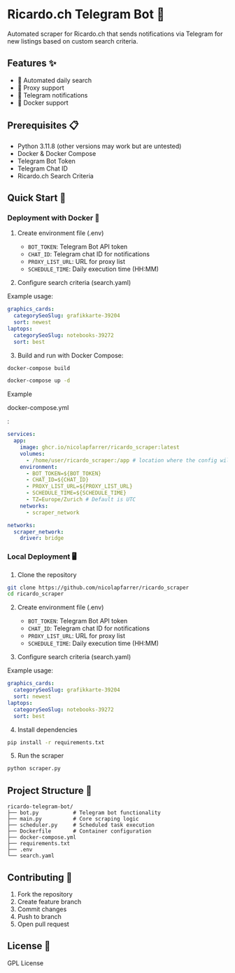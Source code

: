 # Ricardo.ch Telegram Bot 🤖

Automated scraper for Ricardo.ch that sends notifications via Telegram for new listings based on custom search criteria.

## Features ✨

- 🔄 Automated daily search
- 🔐 Proxy support
- 📱 Telegram notifications
- 🐳 Docker support

## Prerequisites 📋

- Python 3.11.8 (other versions may work but are untested)
- Docker & Docker Compose
- Telegram Bot Token
- Telegram Chat ID
- Ricardo.ch Search Criteria

## Quick Start 🚀

### Deployment with Docker 🐳

1. Create environment file (.env)
   - `BOT_TOKEN`: Telegram Bot API token
   - `CHAT_ID`: Telegram chat ID for notifications
   - `PROXY_LIST_URL`: URL for proxy list
   - `SCHEDULE_TIME`: Daily execution time (HH:MM)

2. Configure search criteria (search.yaml)

Example usage:
```yaml
graphics_cards:
  categorySeoSlug: grafikkarte-39204
  sort: newest
laptops:
  categorySeoSlug: notebooks-39272
  sort: best
```

3. Build and run with Docker Compose:
```bash
docker-compose build
```
```bash
docker-compose up -d
```

Example 

docker-compose.yml

:
```yaml
services:
  app:
    image: ghcr.io/nicolapfarrer/ricardo_scraper:latest
    volumes:
      - /home/user/ricardo_scraper:/app # location where the config will live
    environment:
      - BOT_TOKEN=${BOT_TOKEN}
      - CHAT_ID=${CHAT_ID}
      - PROXY_LIST_URL=${PROXY_LIST_URL}
      - SCHEDULE_TIME=${SCHEDULE_TIME}
      - TZ=Europe/Zurich # Default is UTC
    networks:
      - scraper_network

networks:
  scraper_network:
    driver: bridge
```

### Local Deployment 🖥️

1. Clone the repository
```bash
git clone https://github.com/nicolapfarrer/ricardo_scraper
cd ricardo_scraper
```

2. Create environment file (.env)
   - `BOT_TOKEN`: Telegram Bot API token
   - `CHAT_ID`: Telegram chat ID for notifications
   - `PROXY_LIST_URL`: URL for proxy list
   - `SCHEDULE_TIME`: Daily execution time (HH:MM)

3. Configure search criteria (search.yaml)

Example usage:
```yaml
graphics_cards:
  categorySeoSlug: grafikkarte-39204
  sort: newest
laptops:
  categorySeoSlug: notebooks-39272
  sort: best
```

4. Install dependencies
```bash
pip install -r requirements.txt
```

5. Run the scraper
```bash
python scraper.py
```

## Project Structure 📁

```
ricardo-telegram-bot/
├── bot.py           # Telegram bot functionality
├── main.py          # Core scraping logic
├── scheduler.py     # Scheduled task execution
├── Dockerfile       # Container configuration
├── docker-compose.yml
├── requirements.txt
├── .env
└── search.yaml
```

## Contributing 🤝

1. Fork the repository
2. Create feature branch
3. Commit changes
4. Push to branch
5. Open pull request

## License 📄

GPL License 